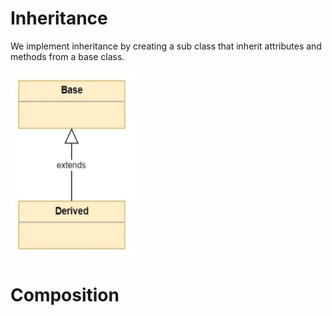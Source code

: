 # Inheritance

We implement inheritance by creating a sub class that inherit attributes and methods from a base class.

<img src="img/Inheritance.png" width="200" height ="300">







# Composition